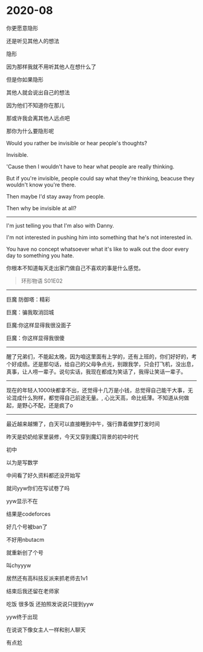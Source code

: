 # 2020-08

你更愿意隐形

还是听见其他人的想法

隐形

因为那样我就不用听其他人在想什么了

但是你如果隐形

其他人就会说出自己的想法

因为他们不知道你在那儿

那或许我会离其他人远点吧

那你为什么要隐形呢



Would you rather be invisible or hear people's thoughts?

Invisible.

'Cause then I wouldn't have to hear what people are really thinking.

But if you're invisible, people could say what they're thinking, beacuse they wouldn't know you're there.

Then maybe I'd stay away from people.

Then why be invisible at all?

------



I'm just telling you that I'm also with Danny.

I'm not interested in pushing him into something that he's not interested in.

You have no concept whatsoever what it's like to walk out the door every day to something you hate.

你根本不知道每天走出家门做自己不喜欢的事是什么感觉。

> 环形物语 S01E02



-------



巨魔 防御塔：精彩

巨魔：骗我取消回城

巨魔:你这样显得我很没面子

巨魔：你这样显得我很傻



----

醒了兄弟们，不能起太晚，因为咱这里面有上学的，还有上班的，你们好好的，考个好成绩。还是那句话，给自己的父母争点光，别跟我学，只会打飞机，没出息，真事，让人唠一辈子。说句实话，我现在都成为笑话了，我得让笑话一辈子。

---

现在的年轻人1000块都拿不出，还觉得十几万是小钱，总觉得自己能干大事，无论混成什么狗样，都觉得自己前途无量。, 心比天高，命比纸薄。不知道从何做起，是野心不配，还是疯了o



---



最近越来越懒了，白天可以直接睡到中午，强行靠着做梦打发时间

昨天是奶奶给家里装修，今天又穿到魔幻背景的初中时代

初中

以为是写数学

中间看了好久资料都还没开始写

就问yyw你们在写试卷了吗

yyw显示不在

结果是codeforces

好几个号被ban了

不好用nbutacm

就重新创了个号

叫chyyyw

居然还有高科技反派来抓老师去1v1

结束后我还留在老师家

吃饭 很多饭 还拍照发说说只提到yyw

yyw终于出现

在说说下像女主人一样和别人聊天

有点尬





